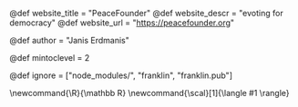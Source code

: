 <!--
Add here global page variables to use throughout your
website.
The website_* must be defined for the RSS to work
-->
@def website_title = "PeaceFounder"
@def website_descr = "evoting for democracy"
@def website_url   = "https://peacefounder.org"

@def author = "Janis Erdmanis"

@def mintoclevel = 2

<!--
Add here files or directories that should be ignored by Franklin, otherwise
these files might be copied and, if markdown, processed by Franklin which
you might not want. Indicate directories by ending the name with a `/`.
-->
@def ignore = ["node_modules/", "franklin", "franklin.pub"]

<!--
Add here global latex commands to use throughout your
pages. It can be math commands but does not need to be.
For instance:
* \newcommand{\phrase}{This is a long phrase to copy.}
-->
\newcommand{\R}{\mathbb R}
\newcommand{\scal}[1]{\langle #1 \rangle}
